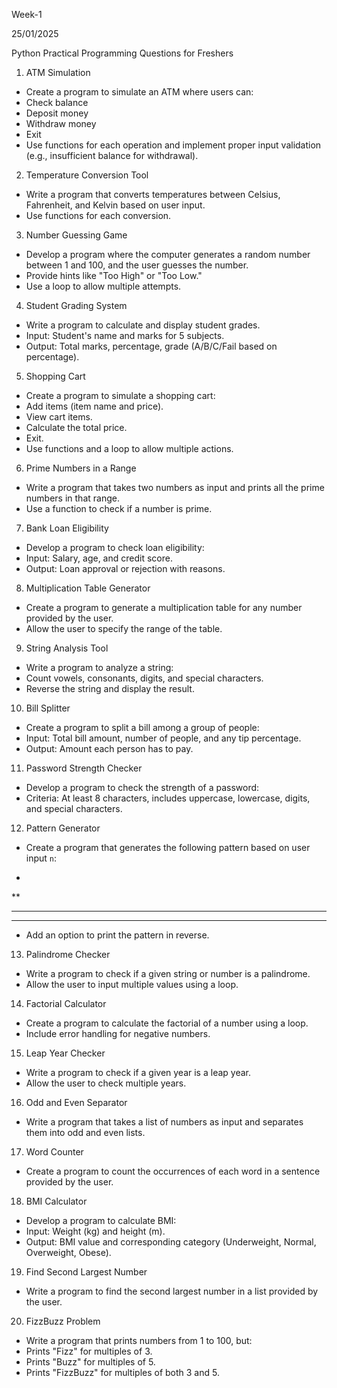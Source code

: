 Week-1

25/01/2025

Python Practical Programming Questions for Freshers
1. ATM Simulation
- Create a program to simulate an ATM where users can:
- Check balance
- Deposit money
- Withdraw money
- Exit
- Use functions for each operation and implement proper input validation (e.g., insufficient
balance for withdrawal).

2. Temperature Conversion Tool
- Write a program that converts temperatures between Celsius, Fahrenheit, and Kelvin
based on user input.
- Use functions for each conversion.

3. Number Guessing Game
- Develop a program where the computer generates a random number between 1 and 100,
and the user guesses the number.
- Provide hints like &quot;Too High&quot; or &quot;Too Low.&quot;
- Use a loop to allow multiple attempts.

4. Student Grading System
- Write a program to calculate and display student grades.
- Input: Student&#39;s name and marks for 5 subjects.
- Output: Total marks, percentage, grade (A/B/C/Fail based on percentage).

5. Shopping Cart
- Create a program to simulate a shopping cart:
- Add items (item name and price).
- View cart items.
- Calculate the total price.
- Exit.
- Use functions and a loop to allow multiple actions.

6. Prime Numbers in a Range
- Write a program that takes two numbers as input and prints all the prime numbers in
that range.
- Use a function to check if a number is prime.

7. Bank Loan Eligibility
- Develop a program to check loan eligibility:
- Input: Salary, age, and credit score.
- Output: Loan approval or rejection with reasons.

8. Multiplication Table Generator
- Create a program to generate a multiplication table for any number provided by the user.
- Allow the user to specify the range of the table.

9. String Analysis Tool
- Write a program to analyze a string:
- Count vowels, consonants, digits, and special characters.
- Reverse the string and display the result.

10. Bill Splitter
- Create a program to split a bill among a group of people:
- Input: Total bill amount, number of people, and any tip percentage.
- Output: Amount each person has to pay.

11. Password Strength Checker
- Develop a program to check the strength of a password:
- Criteria: At least 8 characters, includes uppercase, lowercase, digits, and special
characters.

12. Pattern Generator
- Create a program that generates the following pattern based on user input `n`:
*
**
***
****
- Add an option to print the pattern in reverse.

13. Palindrome Checker
- Write a program to check if a given string or number is a palindrome.
- Allow the user to input multiple values using a loop.

14. Factorial Calculator

- Create a program to calculate the factorial of a number using a loop.
- Include error handling for negative numbers.

15. Leap Year Checker
- Write a program to check if a given year is a leap year.
- Allow the user to check multiple years.

16. Odd and Even Separator
- Write a program that takes a list of numbers as input and separates them into odd and
even lists.

17. Word Counter
- Create a program to count the occurrences of each word in a sentence provided by the
user.

18. BMI Calculator
- Develop a program to calculate BMI:
- Input: Weight (kg) and height (m).
- Output: BMI value and corresponding category (Underweight, Normal, Overweight,
Obese).

19. Find Second Largest Number
- Write a program to find the second largest number in a list provided by the user.

20. FizzBuzz Problem
- Write a program that prints numbers from 1 to 100, but:
- Prints &quot;Fizz&quot; for multiples of 3.
- Prints &quot;Buzz&quot; for multiples of 5.
- Prints &quot;FizzBuzz&quot; for multiples of both 3 and 5.